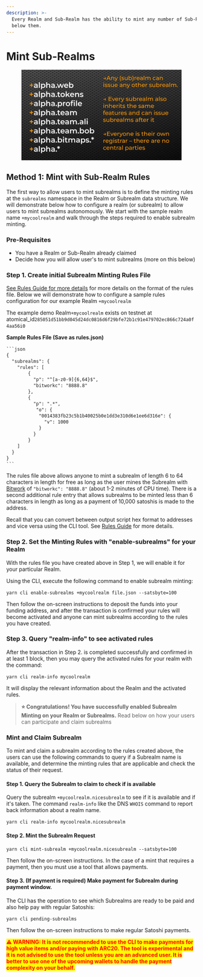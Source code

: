 ```yaml
---
description: >-
  Every Realm and Sub-Realm has the ability to mint any number of Sub-Realms
  below them.
---
```


# Mint Sub-Realms

<figure><img src="../.gitbook/assets/WhatsApp Image 2023-12-12 at 9.35.07 AM.jpeg" alt=""><figcaption></figcaption></figure>

## Method 1: Mint with Sub-Realm Rules

The first way to allow users to mint subrealms is to define the minting rules at the `subrealms` namespace in the Realm or Subrealm data structure.  We will demonstrate below how to configure a realm (or subrealm) to allow users to mint subrealms autonomously.  We start with the sample realm name `+mycoolrealm` and walk through the steps required to enable subrealm minting.

### Pre-Requisites

* You have a Realm or Sub-Realm already claimed
* Decide how you will allow user's to mint subrealms (more on this below)

### Step 1. Create initial Subrealm Minting Rules File

[See Rules Guide for more details](../rules-subrealms-and-dmint.md) for more details on the format of the rules file. Below we will demonstrate how to configure a sample rules configuration for our example Realm `+mycoolrealm`

The  example demo Realm`+mycoolrealm` exists on testnet at atomical\_id`285051d51bb9d045d24dc0816d6f29bfe72b1c91e479702ec866c724a0f4aa56i0`

**Sample Rules File (Save as rules.json)**

````
```json
{
  "subrealms": {
    "rules": [
        {
          "p": "^[a-z0-9]{6,64}$",
          "bitworkc": "8888.8"
        },
        {
          "p": ".*",
           "o": {
            "0014383fb23c5b1b40025b0e1dd3e310d6e1ee6d316e": {
              "v": 1000
            }
          }
        }
    ]
  }
}
```
````

The rules file above allows anyone to mint a subrealm of length 6 to 64 characters in length for free as long as the user mines the Subrealm with [Bitwork](../bitwork-mining.md)  of `"bitworkc": "8888.8"` (about 1-2 minutes of CPU time). There is a second additional rule entry that allows subrealms to be minted less than 6 characters in length as long as a payment of 10,000 satoshis is made to the address.

Recall that you can convert between output script hex format to addresses and vice versa using the CLI tool. See [Rules Guide](../rules-subrealms-and-dmint.md) for more details.

### Step 2. Set the Minting Rules with "enable-subrealms" for your Realm

With the rules file you have created above in Step 1, we will enable it for your particular Realm.&#x20;

Using the CLI, execute the following command to enable subrealm minting:

```
yarn cli enable-subrealms +mycoolrealm file.json --satsbyte=100
```

Then follow the on-screen instructions to deposit the funds into your funding address, and after the transaction is confirmed your rules will become activated and anyone can mint subrealms according to the rules you have created.

### Step 3. Query "realm-info" to see activated rules

After the transaction in Step 2. is completed successfully and confirmed in at least 1 block, then you may query the activated rules for your realm with the command:

```
yarn cli realm-info mycoolrealm
```

It will display the relevant information about the Realm and the activated rules.

> **⭐ Congratulations! You have successfully enabled Subrealm Minting on your Realm or Subrealms.** Read below on how your users can participate and claim subrealms

### Mint and Claim Subrealm

To mint and claim a subrealm according to the rules created above, the users can use the following commands to query if a Subrealm name is available, and determine the minting rules that are applicable and check the status of their request.

#### Step 1. Query the Subrealm to claim to check if is available

Query the subrealm `+mycoolrealm.nicesubrealm` to see if it is available and if it's taken. The command `realm-info` like the DNS `WHOIS` command to report back information about a realm name.

```
yarn cli realm-info mycoolrealm.nicesubrealm
```

#### Step 2. Mint the Subrealm Request

```
yarn cli mint-subrealm +mycoolrealm.nicesubrealm --satsbyte=100
```

Then follow the on-screen instructions. In the case of a mint that requires a payment, then you must use a tool that allows payments.&#x20;

#### Step 3.  (If payment is required) Make payment for Subrealm during payment window.

The CLI has the operation to see which Subrealms are ready to be paid and also help pay with regular Satoshis:

```
yarn cli pending-subrealms 
```

Then follow the on-screen instructions to make regular Satoshi payments.

<mark style="color:red;">**⚠️ WARNING: It is not recommended to use the CLI to make payments for high value items and/or paying with ARC20. The tool is experimental and it is not advised to use the tool unless you are an advanced user. It is better to use one of the upcoming wallets to handle the payment complexity on your behalf.**</mark>





